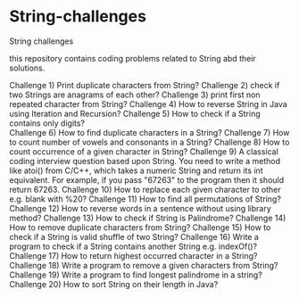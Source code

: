 # String-challenges
String challenges 


this repository contains coding problems related to String abd their solutions.

Challenge 1) Print duplicate characters from String?
Challenge 2) check if two Strings are anagrams of each other? 
Challenge 3) print first non repeated character from String? 
Challenge 4) How to reverse String in Java using Iteration and Recursion? 
Challenge 5) How to check if a String contains only digits?  
Challenge 6) How to find duplicate characters in a String? 
Challenge 7) How to count number of vowels and consonants in a String? 
Challenge 8) How to count occurrence of a given character in String? 
Challenge 9) A classical coding interview question based upon String. You need to write a method like atoi() from C/C++, which takes a numeric String and return its int equivalent. For example, if you pass "67263" to the program then it should return 67263.
Challenge 10) How to replace each given character to other e.g. blank with %20?
Challenge 11) How to find all permutations of String? 
Challenge 12) How to reverse words in a sentence without using library method?
Challenge 13) How to check if String is Palindrome?
Challenge 14) How to remove duplicate characters from String? 
Challenge 15) How to check if a String is valid shuffle of two String? 
Challenge 16) Write a program to check if a String contains another String e.g. indexOf()?
Challenge 17) How  to return highest occurred character in a String?
Challenge 18) Write a program to remove a given characters from String? 
Challenge 19) Write a program to find longest palindrome in a string?
Challenge 20) How to sort String on their length in Java? 

